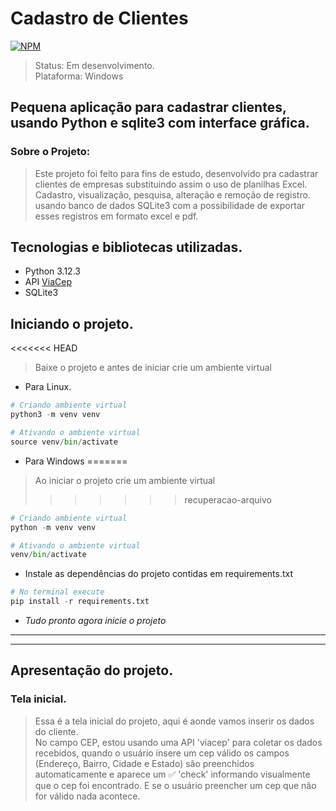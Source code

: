# Cadastro de Clientes
[![NPM](https://img.shields.io/npm/l/react)]((https://github.com/thalesplinio/cadastroDeClientes/blob/main/LICENSE)) </br>
> Status: Em desenvolvimento. </br>
> Plataforma: Windows </br>

## Pequena aplicação para cadastrar clientes, usando Python e sqlite3 com interface gráfica.

### Sobre o Projeto:
>Este projeto foi feito para fins de estudo, desenvolvido pra cadastrar clientes de empresas substituindo assim o uso de planilhas Excel. </br>
>Cadastro, visualização, pesquisa, alteração e remoção de registro. </br>
>usando banco de dados SQLite3 com a possibilidade de exportar esses registros em formato excel e pdf.

## Tecnologias e bibliotecas utilizadas.
- Python 3.12.3
- API [ViaCep](https://viacep.com.br/)
- SQLite3

## Iniciando o projeto.
<<<<<<< HEAD
> Baixe o projeto e antes de iniciar crie um ambiente virtual
- Para Linux.  
~~~python
# Criando ambiente virtual
python3 -m venv venv

# Ativando o ambiente virtual
source venv/bin/activate
~~~

- Para Windows
=======
> Ao iniciar o projeto crie um ambiente virtual
>>>>>>> recuperacao-arquivo
~~~python
# Criando ambiente virtual
python -m venv venv

# Ativando o ambiente virtual
venv/bin/activate
~~~
- Instale as dependências do projeto contidas em requirements.txt
~~~python
# No terminal execute
pip install -r requirements.txt
~~~
- <em>Tudo pronto agora inicie o projeto</em>
<hr>
<hr>

## Apresentação do projeto.
### Tela inicial.
> Essa é a tela inicial do projeto, aqui é aonde vamos inserir os dados do cliente.  
> No campo CEP, estou usando uma API 'viacep' para coletar os dados recebidos, quando o usuário insere um cep válido os campos
> (Endereço, Bairro, Cidade e Estado) são preenchidos automaticamente e aparece um ✅ 'check' informando visualmente que o cep foi encontrado.
> E se o usuário preencher um cep que não for válido nada acontece.